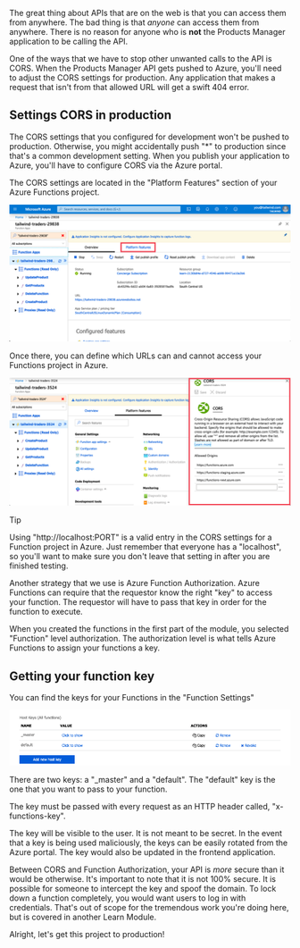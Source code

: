 The great thing about APIs that are on the web is that you can access them from anywhere. The bad thing is that _anyone_ can access them from anywhere. There is no reason for anyone who is **not** the Products Manager application to be calling the API.

One of the ways that we have to stop other unwanted calls to the API is CORS. When the Products Manager API gets pushed to Azure, you'll need to adjust the CORS settings for production. Any application that makes a request that isn't from that allowed URL will get a swift 404 error.

## Settings CORS in production

The CORS settings that you configured for development won't be pushed to production. Otherwise, you might accidentally push "\*" to production since that's a common development setting. When you publish your application to Azure, you'll have to configure CORS via the Azure portal.

The CORS settings are located in the "Platform Features" section of your Azure Functions project.

![Platform features screen of Azure Functions project](../media/platform-features.png)

Once there, you can define which URLs can and cannot access your Functions project in Azure.

![The Allowed Origins configuration screen under the CORS option in the Azure portal](../media/allowed-origins.png)

> [!TIP]
> Using "http://localhost:PORT" is a valid entry in the CORS settings for a Function project in Azure. Just remember that everyone has a "localhost", so you'll want to make sure you don't leave that setting in after you are finished testing.

Another strategy that we use is Azure Function Authorization. Azure Functions can require that the requestor know the right "key" to access your function. The requestor will have to pass that key in order for the function to execute.

When you created the functions in the first part of the module, you selected "Function" level authorization. The authorization level is what tells Azure Functions to assign your functions a key.

## Getting your function key

You can find the keys for your Functions in the "Function Settings"

![The Function Keys section from the Azure portal](../media/function-keys.png)

There are two keys: a "\_master" and a "default". The "default" key is the one that you want to pass to your function.

The key must be passed with every request as an HTTP header called, "x-functions-key".

The key will be visible to the user. It is not meant to be secret. In the event that a key is being used maliciously, the keys can be easily rotated from the Azure portal. The key would also be updated in the frontend application.

Between CORS and Function Authorization, your API is _more_ secure than it would be otherwise. It's important to note that it is not 100% secure. It is possible for someone to intercept the key and spoof the domain. To lock down a function completely, you would want users to log in with credentials. That's out of scope for the tremendous work you're doing here, but is covered in another Learn Module.

Alright, let's get this project to production!
